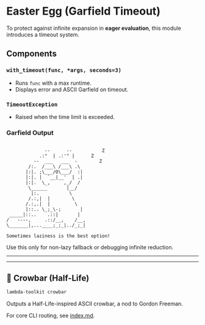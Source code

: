 # Easter Egg (Garfield Timeout)

To protect against infinite expansion in **eager evaluation**, this module introduces a timeout system.

## Components

### `with_timeout(func, *args, seconds=3)`
- Runs `func` with a max runtime.
- Displays error and ASCII Garfield on timeout.

### `TimeoutException`
- Raised when the time limit is exceeded.

### Garfield Output

```

              --      --           Z
            .:"  | .:'" |      Z
          --  ___   ___  -        Z
        /:.  /___\ /___\ .\
       |:|. ;\___/O\___/  :|
       |:|. |  `__|__'  | .|
       |:|.  \_,     ,_/  /
        \______       |__/
         |:.           \
        /.:,|  |        \
       /.:,.|  |         \
       |::.. \_;_\-;       |
 _____|::..    .::|       |
/   ----,     .::/__,    /__,
\_______|,...____;_;_|../_;_|

Sometimes laziness is the best option!

```

Use this only for non-lazy fallback or debugging infinite reduction.

---


---

## 🔨 Crowbar (Half-Life)

```bash
lambda-toolkit crowbar
```

Outputs a Half-Life-inspired ASCII crowbar, a nod to Gordon Freeman.

For core CLI routing, see [index.md](index.md).

